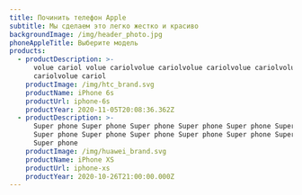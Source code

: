 ```yaml
---
title: Починить телефон Apple
subtitle: Мы сделаем это легко жестко и красиво
backgroundImage: /img/header_photo.jpg
phoneAppleTitle: Выберите модель
products:
  - productDescription: >-
      volue cariol volue cariolvolue cariolvolue cariolvolue cariolvolue
      cariolvolue cariol
    productImage: /img/htc_brand.svg
    productName: iPhone 6s
    productUrl: iphone-6s
    productYear: 2020-11-05T20:08:36.362Z
  - productDescription: >-
      Super phone Super phone Super phone Super phone Super phone Super phone
      Super phone Super phone Super phone Super phone Super phone Super phone
      Super phone 
    productImage: /img/huawei_brand.svg
    productName: iPhone XS
    productUrl: iphone-xs
    productYear: 2020-10-26T21:00:00.000Z
---
```


